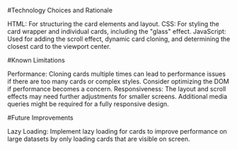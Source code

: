 #Technology Choices and Rationale

HTML: For structuring the card elements and layout.
CSS: For styling the card wrapper and individual cards, including the "glass" effect.
JavaScript: Used for adding the scroll effect, dynamic card cloning, and determining the closest card to the viewport center.

#Known Limitations

Performance: Cloning cards multiple times can lead to performance issues if there are too many cards or complex styles. Consider optimizing the DOM if performance becomes a concern.
Responsiveness: The layout and scroll effects may need further adjustments for smaller screens. Additional media queries might be required for a fully responsive design.

#Future Improvements

Lazy Loading: Implement lazy loading for cards to improve performance on large datasets by only loading cards that are visible on screen.

